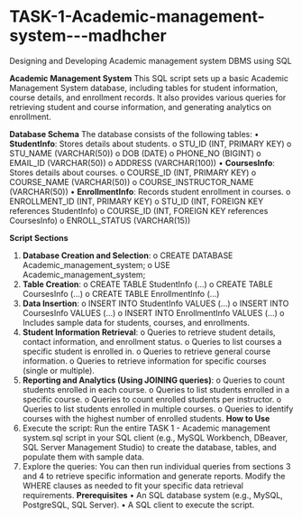 # TASK-1-Academic-management-system---madhcher
Designing and Developing Academic management system DBMS using SQL

**Academic Management System**
This SQL script sets up a basic Academic Management System database, including tables for student information, course details, and enrollment records. It also provides various queries for retrieving student and course information, and generating analytics on enrollment.

**Database Schema**
The database consists of the following tables:
•	**StudentInfo**: Stores details about students.
o	STU_ID (INT, PRIMARY KEY)
o	STU_NAME (VARCHAR(50))
o	DOB (DATE)
o	PHONE_NO (BIGINT)
o	EMAIL_ID (VARCHAR(50))
o	ADDRESS (VARCHAR(100))
•	**CoursesInfo**: Stores details about courses.
o	COURSE_ID (INT, PRIMARY KEY)
o	COURSE_NAME (VARCHAR(50))
o	COURSE_INSTRUCTOR_NAME (VARCHAR(50))
•	**EnrollmentInfo**: Records student enrollment in courses.
o	ENROLLMENT_ID (INT, PRIMARY KEY)
o	STU_ID (INT, FOREIGN KEY references StudentInfo)
o	COURSE_ID (INT, FOREIGN KEY references CoursesInfo)
o	ENROLL_STATUS (VARCHAR(15))

**Script Sections**
1.	**Database Creation and Selection**:
o	CREATE DATABASE Academic_management_system;
o	USE Academic_management_system;
2.	**Table Creation**:
o	CREATE TABLE StudentInfo (...)
o	CREATE TABLE CoursesInfo (...)
o	CREATE TABLE EnrollmentInfo (...)
3.	**Data Insertion**:
o	INSERT INTO StudentInfo VALUES (...)
o	INSERT INTO CoursesInfo VALUES (...)
o	INSERT INTO EnrollmentInfo VALUES (...)
o	Includes sample data for students, courses, and enrollments.
4.	**Student Information Retrieval**:
o	Queries to retrieve student details, contact information, and enrollment status.
o	Queries to list courses a specific student is enrolled in.
o	Queries to retrieve general course information.
o	Queries to retrieve information for specific courses (single or multiple).
5.	**Reporting and Analytics (Using JOINING queries)**:
o	Queries to count students enrolled in each course.
o	Queries to list students enrolled in a specific course.
o	Queries to count enrolled students per instructor.
o	Queries to list students enrolled in multiple courses.
o	Queries to identify courses with the highest number of enrolled students.
**How to Use**
1.	Execute the script: Run the entire TASK 1 - Academic management system.sql script in your SQL client (e.g., MySQL Workbench, DBeaver, SQL Server Management Studio) to create the database, tables, and populate them with sample data.
2.	Explore the queries: You can then run individual queries from sections 3 and 4 to retrieve specific information and generate reports. Modify the WHERE clauses as needed to fit your specific data retrieval requirements.
**Prerequisites**
•	An SQL database system (e.g., MySQL, PostgreSQL, SQL Server).
•	A SQL client to execute the script.


